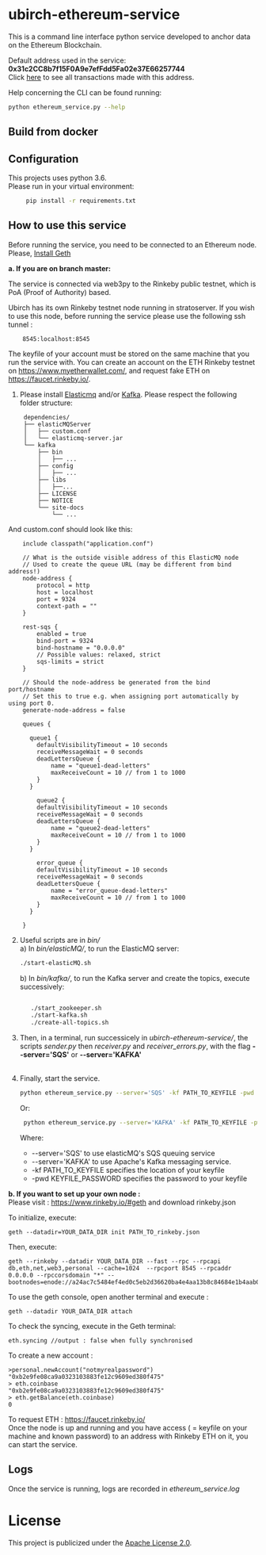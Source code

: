 # ubirch-ethereum-service
This is a command line interface python service developed to anchor data on the Ethereum Blockchain.<br>

Default address used in the service:
**0x31c2CC8b7f15F0A9e7efFdd5Fa02e37E66257744**<br>
Click [here](https://rinkeby.etherscan.io/address/0x31c2CC8b7f15F0A9e7efFdd5Fa02e37E66257744) to see all transactions made with this address.<br>

Help concerning the CLI can be found running:
```bash
python ethereum_service.py --help
```
## Build from docker 

## Configuration

This projects uses python 3.6. <br>
Please run in your virtual environment:
   ```bash
        pip install -r requirements.txt
   ```

## How to use this service


Before running the service, you need to be connected to an Ethereum node. Please, [Install Geth](https://github.com/ethereum/go-ethereum/wiki/Building-Ethereum) <br>

<b>a. If you are on branch master: </b> <br>

The service is connected via web3py to the Rinkeby public testnet, which is PoA (Proof of Authority) based. <br>

Ubirch has its own Rinkeby testnet node running in stratoserver. If you wish to use this node, before running the service please use the following ssh tunnel :
        
        8545:localhost:8545
        
The keyfile of your account must be stored on the same machine that you run the service with.
You can create an account on the ETH Rinkeby testnet on https://www.myetherwallet.com/, and request fake ETH on https://faucet.rinkeby.io/.


1. Please install [Elasticmq](https://github.com/adamw/elasticmq) and/or [Kafka](https://kafka.apache.org/).
Please respect the following folder structure: <br>

        dependencies/
        ├── elasticMQServer
        │   ├── custom.conf
        │   └── elasticmq-server.jar
        └── kafka
            ├── bin
            │   ├── ...
            ├── config
            │   ├── ...
            ├── libs
            │   ├──...
            ├── LICENSE
            ├── NOTICE
            └── site-docs
                └── ...

And custom.conf should look like this:

        include classpath("application.conf")
        
        // What is the outside visible address of this ElasticMQ node
        // Used to create the queue URL (may be different from bind address!)
        node-address {
            protocol = http
            host = localhost
            port = 9324
            context-path = ""
        }
        
        rest-sqs {
            enabled = true
            bind-port = 9324
            bind-hostname = "0.0.0.0"
            // Possible values: relaxed, strict
            sqs-limits = strict
        }
        
        // Should the node-address be generated from the bind port/hostname
        // Set this to true e.g. when assigning port automatically by using port 0.
        generate-node-address = false
        
        queues {
        
          queue1 {
            defaultVisibilityTimeout = 10 seconds
            receiveMessageWait = 0 seconds
            deadLettersQueue {
                name = "queue1-dead-letters"
                maxReceiveCount = 10 // from 1 to 1000
            }
          }
        
            queue2 {
            defaultVisibilityTimeout = 10 seconds
            receiveMessageWait = 0 seconds
            deadLettersQueue {
                name = "queue2-dead-letters"
                maxReceiveCount = 10 // from 1 to 1000
            }
          }
        
            error_queue {
            defaultVisibilityTimeout = 10 seconds
            receiveMessageWait = 0 seconds
            deadLettersQueue {
                name = "error_queue-dead-letters"
                maxReceiveCount = 10 // from 1 to 1000
            }
          }
        
        }
        


2. Useful scripts are in *bin/* <br>
    a) In *bin/elasticMQ/*, to run the ElasticMQ server: <br>
      ```bash
      ./start-elasticMQ.sh
      ```
       
    b) In *bin/kafka/*, to run the Kafka server and create the topics, execute successively: <br>
     ```bash

        ./start_zookeeper.sh
        ./start-kafka.sh
        ./create-all-topics.sh
     
    ```      

        
3. Then, in a terminal, run successicely in *ubirch-ethereum-service/*, the scripts *sender.py* then *receiver.py*
and *receiver_errors.py*, with the flag **--server='SQS'** or **--server='KAFKA'**<br><br>

4. Finally, start the service.<br>

    ```bash
    python ethereum_service.py --server='SQS' -kf PATH_TO_KEYFILE -pwd KEYFILE_PASSWORD
    ```
    Or:

   ```bash
    python ethereum_service.py --server='KAFKA' -kf PATH_TO_KEYFILE -pwd KEYFILE_PASSWORD
   ```
    Where:
    - --server='SQS' to use elasticMQ's SQS queuing service
    - --server='KAFKA' to use Apache's Kafka messaging service.
    - -kf PATH_TO_KEYFILE specifies the location of your keyfile
    - -pwd KEYFILE_PASSWORD specifies the password to your keyfile
   
<b> b. If you want to set up your own node : </b> <br>
Please visit : https://www.rinkeby.io/#geth and download rinkeby.json <br>


To initialize, execute:

    geth --datadir=YOUR_DATA_DIR init PATH_TO_rinkeby.json

Then, execute:

    geth --rinkeby --datadir YOUR_DATA_DIR --fast --rpc --rpcapi db,eth,net,web3,personal --cache=1024  --rpcport 8545 --rpcaddr 0.0.0.0 --rpccorsdomain "*" --bootnodes=enode://a24ac7c5484ef4ed0c5eb2d36620ba4e4aa13b8c84684e1b4aab0cebea2ae45cb4d375b77eab56516d34bfbd3c1a833fc51296ff084b770b94fb9028c4d25ccf@52.169.42.101:30303

To use the geth console, open another terminal and execute :

    geth --datadir YOUR_DATA_DIR attach

To check the syncing, execute in the Geth terminal:

    eth.syncing //output : false when fully synchronised
   
To create a new account :

    >personal.newAccount("notmyrealpassword")
    "0xb2e9fe08ca9a0323103883fe12c9609ed380f475"
    > eth.coinbase
    "0xb2e9fe08ca9a0323103883fe12c9609ed380f475"
    > eth.getBalance(eth.coinbase)
    0

To request ETH : https://faucet.rinkeby.io/ <br>
Once the node is up and running and you have access ( = keyfile on your machine and known password)
to an address with Rinkeby ETH on it, you can start the service.

## Logs


Once the service is running, logs are recorded in *ethereum_service.log*

# License 

This project is publicized under the [Apache License 2.0](LICENSE).